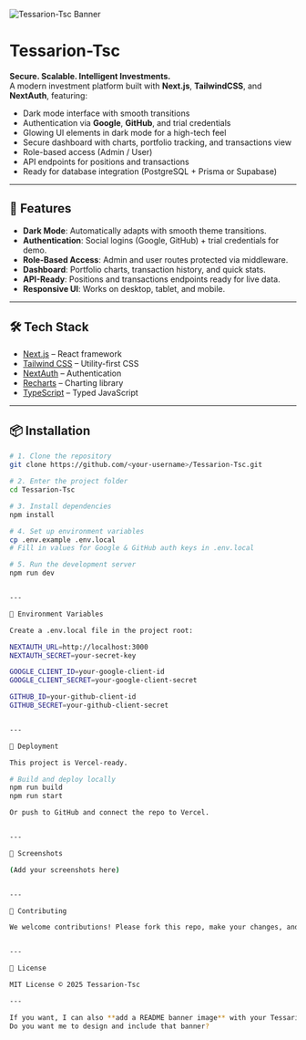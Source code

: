 ![Tessarion-Tsc Banner](./assets/tessarion-tsc-banner.png)

# Tessarion-Tsc

**Secure. Scalable. Intelligent Investments.**  
A modern investment platform built with **Next.js**, **TailwindCSS**, and **NextAuth**, featuring:

- Dark mode interface with smooth transitions
- Authentication via **Google**, **GitHub**, and trial credentials
- Glowing UI elements in dark mode for a high-tech feel
- Secure dashboard with charts, portfolio tracking, and transactions view
- Role-based access (Admin / User)
- API endpoints for positions and transactions
- Ready for database integration (PostgreSQL + Prisma or Supabase)

---

## 🚀 Features
- **Dark Mode**: Automatically adapts with smooth theme transitions.
- **Authentication**: Social logins (Google, GitHub) + trial credentials for demo.
- **Role-Based Access**: Admin and user routes protected via middleware.
- **Dashboard**: Portfolio charts, transaction history, and quick stats.
- **API-Ready**: Positions and transactions endpoints ready for live data.
- **Responsive UI**: Works on desktop, tablet, and mobile.

---

## 🛠 Tech Stack
- [Next.js](https://nextjs.org/) – React framework
- [Tailwind CSS](https://tailwindcss.com/) – Utility-first CSS
- [NextAuth](https://next-auth.js.org/) – Authentication
- [Recharts](https://recharts.org/) – Charting library
- [TypeScript](https://www.typescriptlang.org/) – Typed JavaScript

---

## 📦 Installation

```bash
# 1. Clone the repository
git clone https://github.com/<your-username>/Tessarion-Tsc.git

# 2. Enter the project folder
cd Tessarion-Tsc

# 3. Install dependencies
npm install

# 4. Set up environment variables
cp .env.example .env.local
# Fill in values for Google & GitHub auth keys in .env.local

# 5. Run the development server
npm run dev


---

🔑 Environment Variables

Create a .env.local file in the project root:

NEXTAUTH_URL=http://localhost:3000
NEXTAUTH_SECRET=your-secret-key

GOOGLE_CLIENT_ID=your-google-client-id
GOOGLE_CLIENT_SECRET=your-google-client-secret

GITHUB_ID=your-github-client-id
GITHUB_SECRET=your-github-client-secret


---

🚀 Deployment

This project is Vercel-ready.

# Build and deploy locally
npm run build
npm run start

Or push to GitHub and connect the repo to Vercel.


---

📸 Screenshots

(Add your screenshots here)


---

🤝 Contributing

We welcome contributions! Please fork this repo, make your changes, and submit a pull request.


---

📜 License

MIT License © 2025 Tessarion-Tsc

---

If you want, I can also **add a README banner image** with your Tessarion-Tsc branding so it looks premium when people visit your repo.  
Do you want me to design and include that banner?
